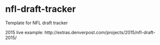 # nfl-draft-tracker
<p>Template for NFL draft tracker</p>
<p>2015 live example: http://extras.denverpost.com/projects/2015/nfl-draft-2015/</p>
